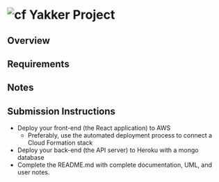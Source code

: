 ![cf](http://i.imgur.com/7v5ASc8.png) Yakker Project
====================================================

## Overview

## Requirements

## Notes

## Submission Instructions
* Deploy your front-end (the React application) to AWS
  * Preferably, use the automated deployment process to connect a Cloud Formation stack
* Deploy your back-end (the API server) to Heroku with a mongo database
* Complete the README.md with complete documentation, UML, and user notes.
